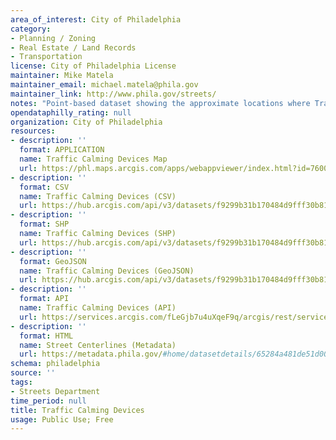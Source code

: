 ```yaml
---
area_of_interest: City of Philadelphia
category:
- Planning / Zoning
- Real Estate / Land Records
- Transportation
license: City of Philadelphia License
maintainer: Mike Matela
maintainer_email: michael.matela@phila.gov
maintainer_link: http://www.phila.gov/streets/
notes: "Point-based dataset showing the approximate locations where Traffic Calming Devices exist in the street to reduce speeding of motor vehicles. Traffic Calming Devices examples are speed cushions, speed humps, and speed tables. These devices could be made of asphalt or rubber materials."
opendataphilly_rating: null
organization: City of Philadelphia
resources:
- description: ''
  format: APPLICATION
  name: Traffic Calming Devices Map
  url: https://phl.maps.arcgis.com/apps/webappviewer/index.html?id=76001d31f9dd408284d095216093c961
- description: ''
  format: CSV
  name: Traffic Calming Devices (CSV)
  url: https://hub.arcgis.com/api/v3/datasets/f9299b31b170484d9fff30b81014933f_0/downloads/data?format=csv&spatialRefId=3857&where=1%3D1
- description: ''
  format: SHP
  name: Traffic Calming Devices (SHP)
  url: https://hub.arcgis.com/api/v3/datasets/f9299b31b170484d9fff30b81014933f_0/downloads/data?format=shp&spatialRefId=3857&where=1%3D1
- description: ''
  format: GeoJSON
  name: Traffic Calming Devices (GeoJSON)
  url: https://hub.arcgis.com/api/v3/datasets/f9299b31b170484d9fff30b81014933f_0/downloads/data?format=geojson&spatialRefId=4326&where=1%3D1
- description: ''
  format: API
  name: Traffic Calming Devices (API)
  url: https://services.arcgis.com/fLeGjb7u4uXqeF9q/arcgis/rest/services/traffic_calming_devices/FeatureServer/0/query?outFields=*&where=1%3D1
- description: ''
  format: HTML
  name: Street Centerlines (Metadata)
  url: https://metadata.phila.gov/#home/datasetdetails/65284a481de51d0028f8720e/representationdetails/65284a481de51d0028f87238/
schema: philadelphia
source: ''
tags:
- Streets Department
time_period: null
title: Traffic Calming Devices
usage: Public Use; Free
---
```

